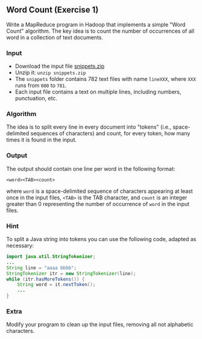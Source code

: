 ## Word Count (Exercise 1)

Write a MapReduce program in Hadoop that implements a simple "Word Count" algorithm. The key idea is to count the number of occurrences of all word in a collection of text documents.

### Input

* Download the input file [snippets.zip](../../data/snippets.zip)
* Unzip it: `unzip snippets.zip`
* The `snippets` folder contains 782 text files with name `lineXXX`, where `XXX` runs from `000` to `781`.
* Each input file contains a text on multiple lines, including numbers, punctuation, etc.

### Algorithm

The idea is to split every line in every document into "tokens" (i.e., space-delimited sequences of characters) and count, for every token, how many times it is found in the input.

### Output

The output should contain one line per word in the following format:

    <word><TAB><count>

where `word` is a space-delimited sequence of characters appearing at least once in the input files, `<TAB>` is the TAB character, and `count` is an integer greater than 0 representing the number of occurrence of `word` in the input files.

### Hint

To split a Java string into tokens you can use the following code, adapted as necessary:

```java
import java.util.StringTokenizer;
...
String line = "aaaa bbbb";
StringTokenizer itr = new StringTokenizer(line);
while (itr.hasMoreTokens()) {
    String word = it.nextToken();
    ...
}
```

### Extra
Modify your program to clean up the input files, removing all not alphabetic characters.